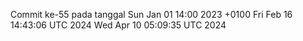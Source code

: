 Commit ke-55 pada tanggal Sun Jan 01 14:00 2023 +0100
Fri Feb 16 14:43:06 UTC 2024
Wed Apr 10 05:09:35 UTC 2024
